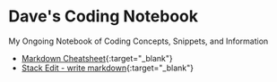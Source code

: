 # Dave's Coding Notebook
My Ongoing Notebook of Coding Concepts, Snippets, and Information

* [Markdown Cheatsheet](https://github.com/adam-p/markdown-here/wiki/Markdown-Cheatsheet){:target="_blank"}
* [Stack Edit - write markdown](https://stackedit.io/app#){:target="_blank"}
